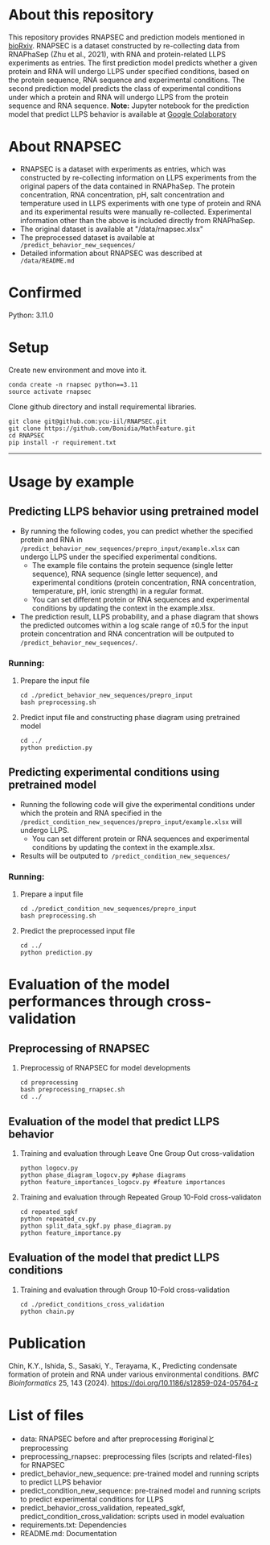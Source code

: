 # About this repository
This repository provides RNAPSEC and prediction models mentioned in [bioRxiv]( https://doi.org/10.1101/2023.06.01.543215). RNAPSEC is a dataset constructed by re-collecting data from RNAPhaSep (Zhu et al., 2021), with RNA and protein-related LLPS experiments as entries. The first prediction model predicts whether a given protein and RNA will undergo LLPS under specified conditions, based on the protein sequence, RNA sequence and experimental conditions. The second prediction model predicts the class of experimental conditions under which a protein and RNA will undergo LLPS from the protein sequence and RNA sequence. 
**Note:** Jupyter notebook for the prediction model that predict LLPS behavior is available at [Google Colaboratory](https://colab.research.google.com/drive/13n6yXMnmtuKbZ6imWzPfv4M_k3ZxVgHI#scrollTo=qoSvAlcNoqEn)

# About RNAPSEC
- RNAPSEC is a dataset with experiments as entries, which was constructed by re-collecting information on LLPS experiments from the original papers of the data contained in RNAPhaSep. The protein concentration, RNA concentration, pH, salt concentration and temperature used in LLPS experiments with one type of protein and RNA and its experimental results were manually re-collected. Experimental information other than the above is included directly from RNAPhaSep.
- The original dataset is available at "/data/rnapsec.xlsx" 
- The preprocessed dataset is available at ``` /predict_behavior_new_sequences/```
- Detailed information about RNAPSEC was described at ``` /data/README.md```
# Confirmed
Python: 3.11.0

# Setup
Create new environment and move into it.
``` 
conda create -n rnapsec python==3.11
source activate rnapsec
``` 
Clone github directory and install requiremental libraries. 
``` 
git clone git@github.com:ycu-iil/RNAPSEC.git
git clone https://github.com/Bonidia/MathFeature.git 
cd RNAPSEC
pip install -r requirement.txt
``` 
-----
# Usage by example
## Predicting LLPS behavior using pretrained model
- By running the following codes, you can predict whether the specified protein and RNA in ``` /predict_behavior_new_sequences/prepro_input/example.xlsx``` can undergo LLPS under the specified experimental conditions. 
    - The example file contains the protein sequence (single letter sequence), RNA sequence (single letter sequence), and experimental conditions (protein concentration, RNA concentration, temperature, pH, ionic strength) in a regular format. 
    - You can set different protein or RNA sequences and experimental conditions by updating the context in the example.xlsx.
- The prediction result, LLPS probability, and a phase diagram that shows the predicted outcomes within a log scale range of ±0.5 for the input protein concentration and RNA concentration will be outputed to ``` /predict_behavior_new_sequences/```.

### Running: 
1. Prepare the input file 
    
    ``` 
    cd ./predict_behavior_new_sequences/prepro_input
    bash preprocessing.sh 
    ``` 
2. Predict input file and constructing phase diagram using pretrained model
    ``` 
    cd ../
    python prediction.py
    ``` 
## Predicting experimental conditions using pretrained model
- Running the following code will give the experimental conditions under which the protein and RNA specified in the ``` /predict_condition_new_sequences/prepro_input/example.xlsx``` will undergo LLPS.
    - You can set different protein or RNA sequences and experimental conditions by updating the context in the example.xlsx.
- Results will be outputed to``` /predict_condition_new_sequences/```

### Running:
1.  Prepare a input file
    ``` 
    cd ./predict_condition_new_sequences/prepro_input
    bash preprocessing.sh
    ``` 
2.  Predict the preprocessed input file
    ``` 
    cd ../
    python prediction.py
    ``` 
# Evaluation of the model performances through cross-validation
##  Preprocessing of RNAPSEC
1. Preprocessig of RNAPSEC for model developments
    ``` 
    cd preprocessing
    bash preprocessing_rnapsec.sh
    cd ../
    ``` 
##  Evaluation of the model that predict LLPS behavior
1. Training and evaluation through Leave One Group Out cross-validation
    ``` 
    python logocv.py
    python phase_diagram_logocv.py #phase diagrams
    python feature_importances_logocv.py #feature importances
    ``` 
2. Training and evaluation through Repeated Group 10-Fold cross-validaton
    ``` 
    cd repeated_sgkf
    python repeated_cv.py
    python split_data_sgkf.py phase_diagram.py
    python feature_importance.py
    ``` 
## Evaluation of the model that predict LLPS conditions
1. Training and evaluation through Group 10-Fold cross-validation 
    ``` 
    cd ./predict_conditions_cross_validation
    python chain.py
    ``` 
# Publication
Chin, K.Y., Ishida, S., Sasaki, Y., Terayama, K., Predicting condensate formation of protein and RNA under various environmental conditions. *BMC Bioinformatics* 25, 143 (2024). https://doi.org/10.1186/s12859-024-05764-z

# List of files
- data: RNAPSEC before and after preprocessing #originalとpreprocessing 
- preprocessing_rnapsec: preprocessing files (scripts and related-files) for RNAPSEC
- predict_behavior_new_sequence: pre-trained model and running scripts to predict LLPS behavior
- predict_condition_new_sequence: pre-trained model and running scripts to predict experimental conditions for LLPS
- predict_behavior_cross_validation, repeated_sgkf, predict_condition_cross_validation: scripts used in model evaluation
- requirements.txt: Dependencies
- README.md: Documentation



